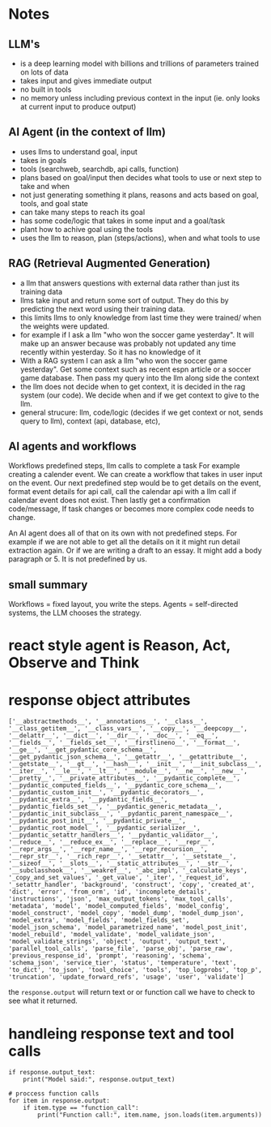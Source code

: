 # Notes

## LLM's

- is a deep learning model with billions and trillions of parameters trained on lots of data
- takes input and gives immediate output
- no built in tools
- no memory unless including previous context in the input (ie. only looks at current input to produce output)

## AI Agent (in the context of llm)

- uses llms to understand goal, input
- takes in goals
- tools (searchweb, searchdb, api calls, function)
- plans based on goal/input then decides what tools to use or next step to take and when
- not just generating something it plans, reasons and acts based on goal, tools, and goal state
- can take many steps to reach its goal
- has some code/logic that takes in some input and a goal/task
- plant how to achive goal using the tools
- uses the llm to reason, plan (steps/actions), when and what tools to use

## RAG (Retrieval Augmented Generation)

- a llm that answers questions with external data rather than just its training data
- llms take input and return some sort of output. They do this by predicting the next word using their training data.
- this limits llms to only knowledge from last time they were trained/ when the weights were updated.
- for example if I ask a llm "who won the soccer game yesterday". It will make up an answer because was probably not updated any time recently within yesterday. So it has no knowledge of it
- With a RAG system I can ask a llm "who won the soccer game yesterday". Get some context such as recent espn article or a soccer game database. Then pass my query into the llm along side the context
- the llm does not decide when to get context, it is decided in the rag system (our code). We decide when and if we get context to give to the llm.
- general strucure: llm, code/logic (decides if we get context or not, sends query to llm), context (api, database, etc),

## AI agents and workflows

Workflows predefined steps, llm calls to complete a task
For example creating a calender event.
We can create a workflow that takes in user input on the event. Our next predefined step would be to get details on the event, format event details for api call, call the calendar api with a llm call if calendar event does not exist. Then lastly get a confirmation code/message,
If task changes or becomes more complex code needs to change.

An AI agent does all of that on its own with not predefined steps.
For example if we are not able to get all the details on it it might run detail extraction again. Or if we are writing a draft to an essay. It might add a body paragraph or 5. It is not predefined by us.

## small summary

Workflows = fixed layout, you write the steps.
Agents = self-directed systems, the LLM chooses the strategy.

# react style agent is Reason, Act, Observe and Think

# response object attributes

```
['__abstractmethods__', '__annotations__', '__class__', '__class_getitem__', '__class_vars__', '__copy__', '__deepcopy__', '__delattr__', '__dict__', '__dir__', '__doc__', '__eq__', '__fields__', '__fields_set__', '__firstlineno__', '__format__', '__ge__', '__get_pydantic_core_schema__', '__get_pydantic_json_schema__', '__getattr__', '__getattribute__', '__getstate__', '__gt__', '__hash__', '__init__', '__init_subclass__', '__iter__', '__le__', '__lt__', '__module__', '__ne__', '__new__', '__pretty__', '__private_attributes__', '__pydantic_complete__', '__pydantic_computed_fields__', '__pydantic_core_schema__', '__pydantic_custom_init__', '__pydantic_decorators__', '__pydantic_extra__', '__pydantic_fields__', '__pydantic_fields_set__', '__pydantic_generic_metadata__', '__pydantic_init_subclass__', '__pydantic_parent_namespace__', '__pydantic_post_init__', '__pydantic_private__', '__pydantic_root_model__', '__pydantic_serializer__', '__pydantic_setattr_handlers__', '__pydantic_validator__', '__reduce__', '__reduce_ex__', '__replace__', '__repr__', '__repr_args__', '__repr_name__', '__repr_recursion__', '__repr_str__', '__rich_repr__', '__setattr__', '__setstate__', '__sizeof__', '__slots__', '__static_attributes__', '__str__', '__subclasshook__', '__weakref__', '_abc_impl', '_calculate_keys', '_copy_and_set_values', '_get_value', '_iter', '_request_id', '_setattr_handler', 'background', 'construct', 'copy', 'created_at', 'dict', 'error', 'from_orm', 'id', 'incomplete_details', 'instructions', 'json', 'max_output_tokens', 'max_tool_calls', 'metadata', 'model', 'model_computed_fields', 'model_config', 'model_construct', 'model_copy', 'model_dump', 'model_dump_json', 'model_extra', 'model_fields', 'model_fields_set', 'model_json_schema', 'model_parametrized_name', 'model_post_init', 'model_rebuild', 'model_validate', 'model_validate_json', 'model_validate_strings', 'object', 'output', 'output_text', 'parallel_tool_calls', 'parse_file', 'parse_obj', 'parse_raw', 'previous_response_id', 'prompt', 'reasoning', 'schema', 'schema_json', 'service_tier', 'status', 'temperature', 'text', 'to_dict', 'to_json', 'tool_choice', 'tools', 'top_logprobs', 'top_p', 'truncation', 'update_forward_refs', 'usage', 'user', 'validate']
```

the `response.output` will return text or or function call we have to check to see what it returned.

<!--  -->

# handleing response text and tool calls

```
if response.output_text:
    print("Model said:", response.output_text)

# proccess function calls
for item in response.output:
    if item.type == "function_call":
        print("Function call:", item.name, json.loads(item.arguments))
```
